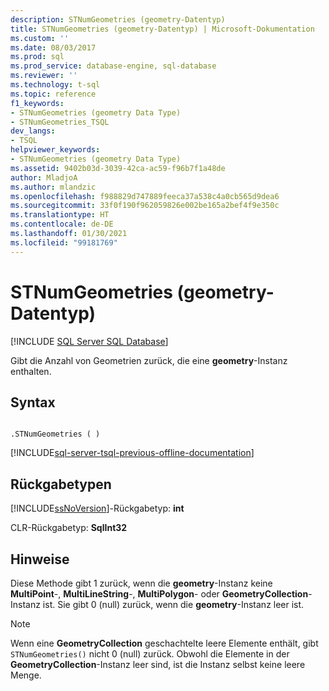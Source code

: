 ```yaml
---
description: STNumGeometries (geometry-Datentyp)
title: STNumGeometries (geometry-Datentyp) | Microsoft-Dokumentation
ms.custom: ''
ms.date: 08/03/2017
ms.prod: sql
ms.prod_service: database-engine, sql-database
ms.reviewer: ''
ms.technology: t-sql
ms.topic: reference
f1_keywords:
- STNumGeometries (geometry Data Type)
- STNumGeometries_TSQL
dev_langs:
- TSQL
helpviewer_keywords:
- STNumGeometries (geometry Data Type)
ms.assetid: 9402b03d-3039-42ca-ac59-f96b7f1a48de
author: MladjoA
ms.author: mlandzic
ms.openlocfilehash: f988829d747889feeca37a538c4a0cb565d9dea6
ms.sourcegitcommit: 33f0f190f962059826e002be165a2bef4f9e350c
ms.translationtype: HT
ms.contentlocale: de-DE
ms.lasthandoff: 01/30/2021
ms.locfileid: "99181769"
---
```

# <a name="stnumgeometries-geometry-data-type"></a>STNumGeometries (geometry-Datentyp)
[!INCLUDE [SQL Server SQL Database](../../includes/applies-to-version/sql-asdb.md)]

Gibt die Anzahl von Geometrien zurück, die eine **geometry**-Instanz enthalten.
  
## <a name="syntax"></a>Syntax  
  
```  
  
.STNumGeometries ( )  
```  
  
[!INCLUDE[sql-server-tsql-previous-offline-documentation](../../includes/sql-server-tsql-previous-offline-documentation.md)]

## <a name="return-types"></a>Rückgabetypen
 [!INCLUDE[ssNoVersion](../../includes/ssnoversion-md.md)]-Rückgabetyp: **int**  
  
 CLR-Rückgabetyp: **SqlInt32**  
  
## <a name="remarks"></a>Hinweise  
 Diese Methode gibt 1 zurück, wenn die **geometry**-Instanz keine **MultiPoint**-, **MultiLineString**-, **MultiPolygon**- oder **GeometryCollection**-Instanz ist. Sie gibt 0 (null) zurück, wenn die **geometry**-Instanz leer ist.  
  
> [!NOTE]  
>  Wenn eine **GeometryCollection** geschachtelte leere Elemente enthält, gibt `STNumGeometries()` nicht 0 (null) zurück. Obwohl die Elemente in der **GeometryCollection**-Instanz leer sind, ist die Instanz selbst keine leere Menge.  
  
  

